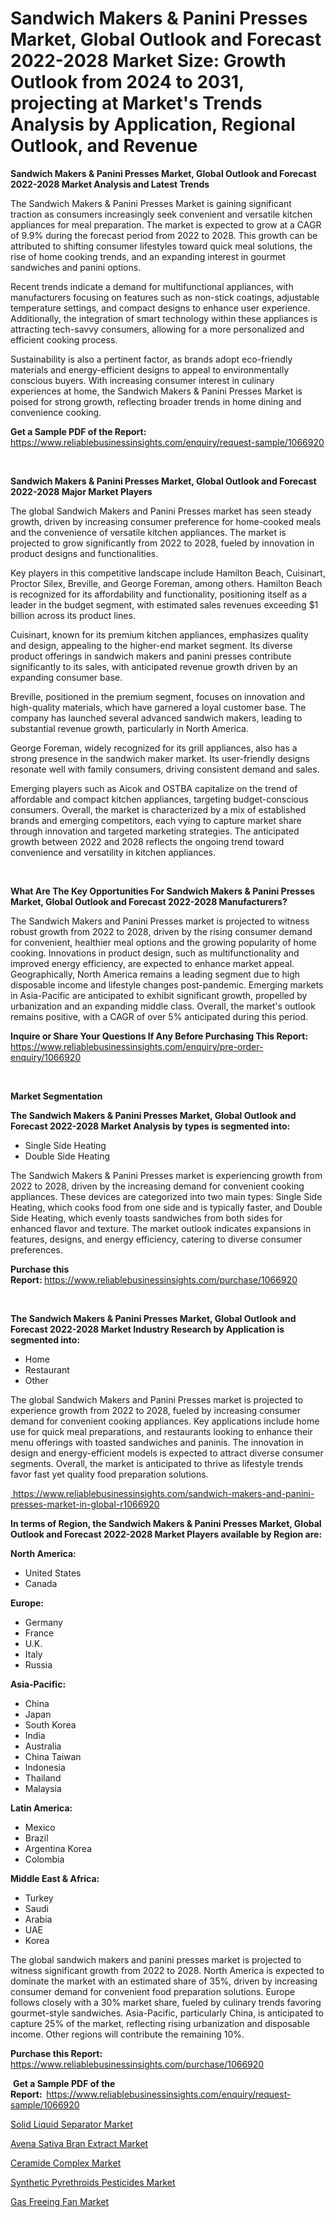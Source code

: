 <p><h1>Sandwich Makers & Panini Presses Market, Global Outlook and Forecast 2022-2028 Market Size: Growth Outlook from 2024 to 2031, projecting at Market's Trends Analysis by Application, Regional Outlook, and Revenue</h1></p><p><strong>Sandwich Makers & Panini Presses Market, Global Outlook and Forecast 2022-2028 Market Analysis and Latest Trends</strong></p>
<p><p>The Sandwich Makers & Panini Presses Market is gaining significant traction as consumers increasingly seek convenient and versatile kitchen appliances for meal preparation. The market is expected to grow at a CAGR of 9.9% during the forecast period from 2022 to 2028. This growth can be attributed to shifting consumer lifestyles toward quick meal solutions, the rise of home cooking trends, and an expanding interest in gourmet sandwiches and panini options.</p><p>Recent trends indicate a demand for multifunctional appliances, with manufacturers focusing on features such as non-stick coatings, adjustable temperature settings, and compact designs to enhance user experience. Additionally, the integration of smart technology within these appliances is attracting tech-savvy consumers, allowing for a more personalized and efficient cooking process.</p><p>Sustainability is also a pertinent factor, as brands adopt eco-friendly materials and energy-efficient designs to appeal to environmentally conscious buyers. With increasing consumer interest in culinary experiences at home, the Sandwich Makers & Panini Presses Market is poised for strong growth, reflecting broader trends in home dining and convenience cooking.</p></p>
<p><strong>Get a Sample PDF of the Report:&nbsp;</strong> <a href="https://www.reliablebusinessinsights.com/enquiry/request-sample/1066920">https://www.reliablebusinessinsights.com/enquiry/request-sample/1066920</a></p>
<p>&nbsp;</p>
<p><strong>Sandwich Makers & Panini Presses Market, Global Outlook and Forecast 2022-2028 Major Market Players</strong></p>
<p><p>The global Sandwich Makers and Panini Presses market has seen steady growth, driven by increasing consumer preference for home-cooked meals and the convenience of versatile kitchen appliances. The market is projected to grow significantly from 2022 to 2028, fueled by innovation in product designs and functionalities.</p><p>Key players in this competitive landscape include Hamilton Beach, Cuisinart, Proctor Silex, Breville, and George Foreman, among others. Hamilton Beach is recognized for its affordability and functionality, positioning itself as a leader in the budget segment, with estimated sales revenues exceeding $1 billion across its product lines.</p><p>Cuisinart, known for its premium kitchen appliances, emphasizes quality and design, appealing to the higher-end market segment. Its diverse product offerings in sandwich makers and panini presses contribute significantly to its sales, with anticipated revenue growth driven by an expanding consumer base.</p><p>Breville, positioned in the premium segment, focuses on innovation and high-quality materials, which have garnered a loyal customer base. The company has launched several advanced sandwich makers, leading to substantial revenue growth, particularly in North America.</p><p>George Foreman, widely recognized for its grill appliances, also has a strong presence in the sandwich maker market. Its user-friendly designs resonate well with family consumers, driving consistent demand and sales.</p><p>Emerging players such as Aicok and OSTBA capitalize on the trend of affordable and compact kitchen appliances, targeting budget-conscious consumers. Overall, the market is characterized by a mix of established brands and emerging competitors, each vying to capture market share through innovation and targeted marketing strategies. The anticipated growth between 2022 and 2028 reflects the ongoing trend toward convenience and versatility in kitchen appliances.</p></p>
<p>&nbsp;</p>
<p><strong>What Are The Key Opportunities For Sandwich Makers & Panini Presses Market, Global Outlook and Forecast 2022-2028 Manufacturers?</strong></p>
<p><p>The Sandwich Makers and Panini Presses market is projected to witness robust growth from 2022 to 2028, driven by the rising consumer demand for convenient, healthier meal options and the growing popularity of home cooking. Innovations in product design, such as multifunctionality and improved energy efficiency, are expected to enhance market appeal. Geographically, North America remains a leading segment due to high disposable income and lifestyle changes post-pandemic. Emerging markets in Asia-Pacific are anticipated to exhibit significant growth, propelled by urbanization and an expanding middle class. Overall, the market's outlook remains positive, with a CAGR of over 5% anticipated during this period.</p></p>
<p><strong>Inquire or Share Your Questions If Any Before Purchasing This Report:</strong> <a href="https://www.reliablebusinessinsights.com/enquiry/pre-order-enquiry/1066920">https://www.reliablebusinessinsights.com/enquiry/pre-order-enquiry/1066920</a></p>
<p>&nbsp;</p>
<p><strong>Market Segmentation</strong></p>
<p><strong>The Sandwich Makers & Panini Presses Market, Global Outlook and Forecast 2022-2028 Market Analysis by types is segmented into:</strong></p>
<p><ul><li>Single Side Heating</li><li>Double Side Heating</li></ul></p>
<p><p>The Sandwich Makers & Panini Presses market is experiencing growth from 2022 to 2028, driven by the increasing demand for convenient cooking appliances. These devices are categorized into two main types: Single Side Heating, which cooks food from one side and is typically faster, and Double Side Heating, which evenly toasts sandwiches from both sides for enhanced flavor and texture. The market outlook indicates expansions in features, designs, and energy efficiency, catering to diverse consumer preferences.</p></p>
<p><strong>Purchase this Report:&nbsp;</strong><a href="https://www.reliablebusinessinsights.com/purchase/1066920">https://www.reliablebusinessinsights.com/purchase/1066920</a></p>
<p>&nbsp;</p>
<p><strong>The Sandwich Makers & Panini Presses Market, Global Outlook and Forecast 2022-2028 Market Industry Research by Application is segmented into:</strong></p>
<p><ul><li>Home</li><li>Restaurant</li><li>Other</li></ul></p>
<p><p>The global Sandwich Makers and Panini Presses market is projected to experience growth from 2022 to 2028, fueled by increasing consumer demand for convenient cooking appliances. Key applications include home use for quick meal preparations, and restaurants looking to enhance their menu offerings with toasted sandwiches and paninis. The innovation in design and energy-efficient models is expected to attract diverse consumer segments. Overall, the market is anticipated to thrive as lifestyle trends favor fast yet quality food preparation solutions.</p></p>
<p><a href="https://www.reliablebusinessinsights.com/sandwich-makers-and-panini-presses-market-in-global-r1066920">&nbsp;https://www.reliablebusinessinsights.com/sandwich-makers-and-panini-presses-market-in-global-r1066920</a></p>
<p><strong>In terms of Region, the Sandwich Makers & Panini Presses Market, Global Outlook and Forecast 2022-2028 Market Players available by Region are:</strong></p>
<p>
    <p> <strong> North America: </strong>
        <ul>
            <li>United States</li>
            <li>Canada</li>
        </ul>
        </p> 
    <p> <strong> Europe: </strong>
        <ul>
            <li>Germany</li>
            <li>France</li>
            <li>U.K.</li>
            <li>Italy</li>
            <li>Russia</li>
        </ul>
        </p> 
    <p> <strong> Asia-Pacific: </strong>
        <ul>
            <li>China</li>
            <li>Japan</li>
            <li>South Korea</li>
            <li>India</li>
            <li>Australia</li>
            <li>China Taiwan</li>
            <li>Indonesia</li>
            <li>Thailand</li>
            <li>Malaysia</li>
        </ul>
        </p> 
    <p> <strong> Latin America: </strong>
        <ul>
            <li>Mexico</li>
            <li>Brazil</li>
            <li>Argentina Korea</li>
            <li>Colombia</li>
        </ul>
        </p> 
    <p> <strong> Middle East & Africa: </strong>
        <ul>
            <li>Turkey</li>
            <li>Saudi</li>
            <li>Arabia</li>
            <li>UAE</li>
            <li>Korea</li>
        </ul>
    </p>
    </p>
<p><p>The global sandwich makers and panini presses market is projected to witness significant growth from 2022 to 2028. North America is expected to dominate the market with an estimated share of 35%, driven by increasing consumer demand for convenient food preparation solutions. Europe follows closely with a 30% market share, fueled by culinary trends favoring gourmet-style sandwiches. Asia-Pacific, particularly China, is anticipated to capture 25% of the market, reflecting rising urbanization and disposable income. Other regions will contribute the remaining 10%.</p></p>
<p><strong>Purchase this Report: </strong><a href="https://www.reliablebusinessinsights.com/purchase/1066920">https://www.reliablebusinessinsights.com/purchase/1066920</a></p>
<p>&nbsp;<strong>Get a Sample PDF of the Report:&nbsp;&nbsp;</strong><a href="https://www.reliablebusinessinsights.com/enquiry/request-sample/1066920">https://www.reliablebusinessinsights.com/enquiry/request-sample/1066920</a></p>
<p><strong></strong></p>
<p><p><a href="https://medium.com/@malcowens787546/the-solid-liquid-separator-market-prioritizes-cost-control-and-efficiency-enhancement-07fcf94d324c">Solid Liquid Separator Market</a></p><p><a href="https://www.linkedin.com/pulse/navigating-global-avena-sativa-bran-extract-market-landscape-booif?trackingId=jIPFvFqBQl2y2iVz%2FiIrSQ%3D%3D">Avena Sativa Bran Extract Market</a></p><p><a href="https://www.linkedin.com/pulse/ceramide-complex-market-outlook-share-analysis-growth-trends-xgyxf?trackingId=qH7oaor1RyCBgaTjoCmJNA%3D%3D">Ceramide Complex Market</a></p><p><a href="https://issuu.com/reportprime-2/docs/synthetic-pyrethroids-pesticides-ma_4a2fd6885e0919">Synthetic Pyrethroids Pesticides Market</a></p><p><a href="https://medium.com/@malcowens787546/this-gas-freeing-fan-market-research-report-evaluates-the-key-market-trends-drivers-and-c7772e544395">Gas Freeing Fan Market</a></p></p>